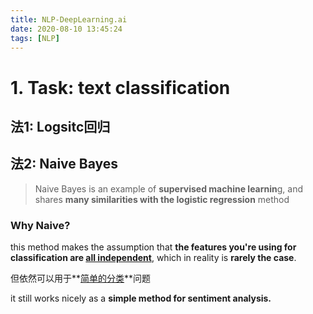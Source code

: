```yaml
---
title: NLP-DeepLearning.ai
date: 2020-08-10 13:45:24
tags: [NLP]
---
```




# 1. Task: text classification



## 法1: Logsitc回归





## 法2: Naive Bayes

> Naive Bayes is an example of **supervised machine learnin**g, and shares **many similarities with the logistic regression** method 

### Why Naive?

this method makes the assumption that **the features you're using for classification are <u>all independent</u>**, which in reality is **rarely the case**.



但依然可以用于**<u>简单的分类</u>**问题

 it still works nicely as a **simple method for sentiment analysis.**